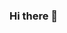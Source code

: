 ### Hi there 👋

<!--
**Tech29-sam/Tech29-sam** is a ✨ _special_ ✨ repository because its `README.md` (this file) appears on your GitHub profile.

Here are some ideas to get you started:

- 🔭 I’m currently working as a R&D head at ACM student chapter of MPSTME and a tech executive at IEEE (MPSTME)
- 🌱 I’m currently learning Python for Data Science and DSA
- 👀 I’m interested in AI/ML, App Developement
- 📫 How to reach me: https://www.linkedin.com/in/saumya-pailwan/
- 😄 Pronouns: She/her

<img align="center" src="https://github-readme-stats.vercel.app/api/top-langs/?username=Tech29-sam&layout=compact&&theme=chartreuse-dark"/>
